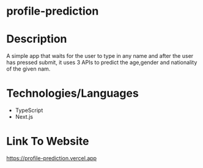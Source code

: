 # profile-prediction

# Description
A simple app that waits for the user to type in any name and after the user has pressed submit, it uses 3 APIs to predict the age,gender and nationality of the given nam. 

# Technologies/Languages
- TypeScript
- Next.js

# Link To Website
https://profile-prediction.vercel.app
